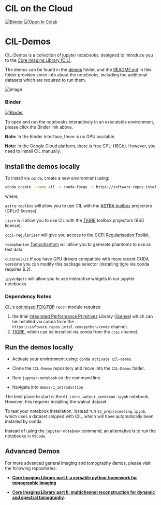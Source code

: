 # CIL on the Cloud

[![Binder](https://mybinder.org/badge_logo.svg)](https://mybinder.org/v2/gh/TomographicImaging/CIL-Demos/HEAD?urlpath=lab/tree/binder%2Findex.ipynb) [![Open In Colab](https://colab.research.google.com/assets/colab-badge.svg)](https://colab.research.google.com/github/epapoutsellis/CIL-Demos/blob/gcolab/gcolab/CIL_Colab.ipynb)

# CIL-Demos

CIL-Demos is a collection of jupyter notebooks, designed to introduce you to the [Core Imaging Library (CIL)](https://github.com/TomographicImaging/CIL).

The demos can be found in the [demos](https://github.com/TomographicImaging/CIL-Demos/blob/main/demos/) folder, and the [README.md](https://github.com/TomographicImaging/CIL-Demos/blob/main/demos/README.md) in this folder provides some info about the notebooks, including the additional datasets which are required to run them.

![image](https://user-images.githubusercontent.com/60604372/221801529-14448213-45f0-4318-a7ec-ef7b0c2641cf.png)

### Binder

[![Binder](https://mybinder.org/badge_logo.svg)](https://mybinder.org/v2/gh/TomographicImaging/CIL-Demos/HEAD?urlpath=lab/tree/binder%2Findex.ipynb)

To open and run the notebooks interactively in an executable environment, please click the Binder link above. 

**Note:** In the Binder interface, there is no GPU available.

**Note:** In the Google Cloud platform, there is free GPU (16Gb). However, you need to install CIL manually.

## Install the demos locally

To install via `conda`, create a new environment using:

```bash
conda create --name cil -c conda-forge -c https://software.repos.intel.com/python/conda -c ccpi cil=24.2.0 astra-toolbox=*=cuda* tigre ccpi-regulariser tomophantom ipykernel ipywidgets scikit-image"
```

where,

```astra-toolbox``` will allow you to use CIL with the [ASTRA toolbox](http://www.astra-toolbox.com/) projectors (GPLv3 license).

```tigre``` will allow you to use CIL with the [TIGRE](https://github.com/CERN/TIGRE) toolbox projectors (BSD license).

```ccpi-regulariser``` will give you access to the [CCPi Regularisation Toolkit](https://github.com/vais-ral/CCPi-Regularisation-Toolkit).

```tomophantom``` [Tomophantom](https://github.com/dkazanc/TomoPhantom) will allow you to generate phantoms to use as test data.

```cudatoolkit``` If you have GPU drivers compatible with more recent CUDA versions you can modify this package selector (installing tigre via conda requires 9.2).

```ipywidgets``` will allow you to use interactive widgets in our jupyter notebooks.

### Dependency Notes

CIL's [optimised FDK/FBP](https://github.com/TomographicImaging/CIL/discussions/1070) `recon` module requires:
1. the Intel [Integrated Performance Primitives](https://www.intel.com/content/www/us/en/developer/tools/oneapi/ipp.html#gs.gxwq5p) Library ([license](https://www.intel.com/content/dam/develop/external/us/en/documents/pdf/intel-simplified-software-license-version-august-2021.pdf)) which can be installed via conda from the `https://software.repos.intel.com/python/conda` channel.
2. [TIGRE](https://github.com/CERN/TIGRE), which can be installed via conda from the `ccpi` channel.

## Run the demos locally

- Activate your environment using: ``conda activate cil-demos``.

- Clone the ``CIL-Demos`` repository and move into the ``CIL-Demos`` folder.

- Run: ``jupyter-notebook`` on the command line.

- Navigate into ``demos/1_Introduction``

The best place to start is the ``01_intro_walnut_conebeam.ipynb`` notebook.
However, this requires installing the walnut dataset.

To test your notebook installation, instead run ``03_preprocessing.ipynb``, which uses a dataset shipped with CIL, which will
have automatically been installed by conda.

Instead of using the ``jupyter-notebook`` command, an alternative is to run the notebooks in ``VSCode``.


## Advanced Demos

For more advanced general imaging and tomography demos, please visit the following repositories:

* [**Core Imaging Library part I: a versatile python framework for tomographic imaging**](https://github.com/TomographicImaging/Paper-2021-RSTA-CIL-Part-I)

* [**Core Imaging Library part II: multichannel reconstruction
for dynamic and spectral tomography**](https://github.com/TomographicImaging/Paper-2021-RSTA-CIL-Part-II).

